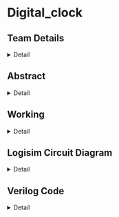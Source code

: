 # Digital_clock


## Team Details
<details>
   <summary>Detail</summary>
   
   >Semester:3rd Sem B. Tech, CSE

   >Section :S1

   >Member-1:ADITHYA B M , 221CS104 ,adithyabm.221cs104@nitk.edu.in

   >Member-2:ARUN M MYAGERI , 221CS113 ,arunmmyageri.221cs113@nitk.edu.in

   >Member-3:KETHAVATH MUNI , 221CS131 ,kethavathmuni.221cs131@nitk.edu.in
 </details>


## Abstract
<details>
  <summary>Detail</summary>
A 12-hour digital clock with a weekday counter is a digital timekeeping device that displays time in a 12-hour format, with AM (Ante Meridiem) and PM (Post Meridiem) indications. It also provides the functionality to keep track of the weekday Digital clocks are ubiquitous in our daily lives, and understanding how they work can be a fascinating journey into the world of digital electronics. The "12-Hour Digital Clock with AM/PM Toggle" project is an exploration of digital logic circuits, sequential logic, and the fundamentals of timekeeping. This project is often a stepping stone for students and electronics enthusiasts to learn and apply their knowledge in a hands-on manner.   
   
• Digital Logic Circuits: The project delves into the basics of digital logic circuits, offering a practical demonstration of how flip-flops, counters, and logic gates can be used to create a functional
  timekeeping system.
  
• Sequential Logic: It introduces the concept of sequential logic, emphasizing the importance of state machines in keeping track of time.

• Flip-Flop Operation: The utilization of JK flip-flops to store and update time, information provides an opportunity for individuals to understand flip-flop operation and its role in data storage.

• Binary Counting: The project showcases binary counting as a means of representing hours and minutes, reinforcing binary concepts and their practical applications.

• Display Technology: The use of 7-segment displays illustrates how digital information is visually presented, giving insight into LED technologies and multiplexing displays.

• Timekeeping Fundamentals: Through this project, learners gain insights into the fundamental concepts of timekeeping, including the 12-hour clock format and the differentiation between AM and PM.

MOTIVATION:

Motivation for this project stems from various factors that include may be of educational purpose , professional development, hands on learning , clock customization, fun and challenge ,learning about the counters and etc.

UNIQUE CONTRIBUTION

• "Our digital 12-hour clock boasts a sleek, minimalist design that seamlessly blends with modern decor, making it a unique and stylish addition to any room."

• "With a user-friendly interface and intuitive button controls, our clock simplifies time and weekday settings, providing a hassle-free experience."
</details>


## Working
<details>
   <summary>Detail</summary>
 
   WORKING PRINCIPLE:
   
   Initialization: The system. initializes variables for hours, minutes, seconds, and the day of the week.

   Time Retrieval: The current time is obtained, either from system time or user input.
   
   Display Time: The obtained time is displayed on the digital clock.
   
   AM/PM Check: The system checks whether the current time is in the AM or PM.
   
   Weekday Update: The day of the week is updated based on the current time. 
   
   Weekday Display: The updated day of the week is displayed alongside the time.
   
   Midnight Check: If the time is midnight (12:00 AM), the weekday counter resets to the first day of the week.
   
   Time Increment: Seconds are incremented, and checks are performed for reaching 60 seconds, 60 minutes, and 12 hours.
   
   Display Update: The digital clock display is updated with the new time and weekday information.

  INPUTS:
  
   • Clk (Clock Signal): Represents the clock signal.

   • AM_PM_Toggle: Toggle signal to switch between AM and PM.

   • Hour (0-11): Represents the current hour(in a 12-hour format).

  • Minute (0-59): Represents the current minute.

  • Seconds (0-59):Represents the current seconds.

  • 3 : 8 decoder for week day representation.

OUTPUTS:

  • Hour_Display (0-11): The displayed hour on the 7-segment display.

  • Minute_Display (00-59): The displayed minute on the 7-segment display.

  • Second_Display ( 00-59): The displayed second on the 7-segment display.

  • AM_LED: LED indicator for AM.

  • PM_LED: LED indicator for PM.

  • Weekday Counter with decoder.

FUNCTION TABLE:
![image](https://github.com/ADITHYASHETTY123/Digital_clock/assets/150215004/7fcb2ec2-af73-4feb-acc5-983ba4de9d01)

Flow chart:

![image](https://github.com/ADITHYASHETTY123/Digital_clock/assets/150215004/1ac0d006-22fb-46d0-a746-281bc81ca8aa)



</details>

## Logisim Circuit Diagram
<details>
   <summary>Detail</summary>
   
   ![image](https://github.com/ADITHYASHETTY123/Digital_clock/assets/150215004/19b7e2d8-8c08-48ba-9e6e-b256cd5e13aa)

</details>

## Verilog Code 
<details>
   <summary>Detail</summary>
   "Digital_Clock.v"

   
    module Digital_Clock(
    Clk_1sec,  
    reset,    
    seconds,
    minutes,
    hours);


    input Clk_1sec;  
    input reset;

    output [5:0] seconds;
    output [5:0] minutes;
    output [4:0] hours;

    reg [5:0] seconds;
    reg [5:0] minutes;
    reg [4:0] hours; 

    always @(posedge(Clk_1sec) or posedge(reset))
    begin
    if(reset == 1'b1) begin
        
        seconds = 0;
        minutes = 0;
        hours = 0;
    end
    else if(Clk_1sec == 1'b1) begin  
        seconds = seconds + 1;
        if(seconds == 60) begin 
            seconds = 0;  
            minutes = minutes + 1;
            if(minutes == 60) begin 
                minutes = 0; 
                hours = hours + 1;  
                if(hours ==  24) begin  
                    hours = 0; 
                end 
            end
        end     
    end
    end

    endmodule


   

TESTBENCH FILE:
"tb_clock.v"


    module tb_clock;

    // Inputs
    reg Clk_1sec;
    reg reset;
    // Outputs
    wire [5:0] seconds;
    wire [5:0] minutes;
    wire [4:0] hours;

    // Instantiate the Unit Under Test (UUT)
    Digital_Clock uut (
        .Clk_1sec(Clk_1sec), 
        .reset(reset), 
        .seconds(seconds), 
        .minutes(minutes), 
        .hours(hours)
    ); 
    
    //Generating the Clock with `1 Hz frequency
    initial Clk_1sec = 0;
    always #50000000 Clk_1sec = ~Clk_1sec;  //Every 0.5 sec toggle the clock.

    initial begin
        reset = 1;
        // Wait 100 ns for global reset to finish
        #100;
        reset = 0;  
    end      
    endmodule
</details>
